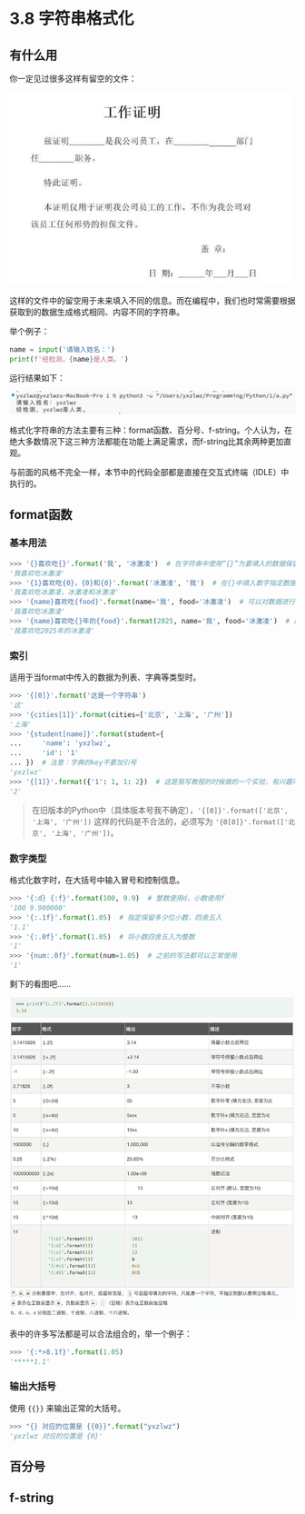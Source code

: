 # 3.8 字符串格式化

## 有什么用

你一定见过很多这样有留空的文件：

![alt text](images/image-9.png)

这样的文件中的留空用于未来填入不同的信息。而在编程中，我们也时常需要根据获取到的数据生成格式相同、内容不同的字符串。

举个例子：

```python
name = input('请输入姓名：')
print(f'经检测，{name}是人类。')
```

运行结果如下：

![image-20250909150656581](./images/image-20250909150656581-7401625.png)

格式化字符串的方法主要有三种：format函数、百分号、f-string。个人认为，在绝大多数情况下这三种方法都能在功能上满足需求，而f-string比其余两种更加直观。

与前面的风格不完全一样，本节中的代码全部都是直接在交互式终端（IDLE）中执行的。

## format函数

### 基本用法

```python
>>> '{}喜欢吃{}'.format('我', '冰激凌')  # 在字符串中使用“{}”为要填入的数据保留位置
'我喜欢吃冰激凌'
>>> '{1}喜欢吃{0}，{0}和{0}'.format('冰激凌', '我')  # 在{}中填入数字指定数据填入的顺序，亦可重复某个数据
'我喜欢吃冰激凌，冰激凌和冰激凌'
>>> '{name}喜欢吃{food}'.format(name='我', food='冰激凌')  # 可以对数据进行命名
'我喜欢吃冰激凌'
>>> '{name}喜欢吃{}年的{food}'.format(2025, name='我', food='冰激凌')  # 两种模式可以混合，但混合时format函数的括号中需要先填写未命名的数据（字符串中{}的位置不影响）
'我喜欢吃2025年的冰激凌'
```

### 索引

适用于当format中传入的数据为列表、字典等类型时。

```python
>>> '{[0]}'.format('这是一个字符串')
'这'
>>> '{cities[1]}'.format(cities=['北京', '上海', '广州'])
'上海'
>>> '{student[name]}'.format(student={
...     'name': 'yxzlwz',
...     'id': '1'
... })  # 注意：字典的key不要加引号
'yxzlwz'
>>> '{[1]}'.format({'1': 1, 1: 2})  # 这是我写教程的时候做的一个实验，有兴趣可以看一下
'2'
```

> 在旧版本的Python中（具体版本号我不确定），`'{[0]}'.format(['北京', '上海', '广州'])` 这样的代码是不合法的，必须写为 `'{0[0]}'.format(['北京', '上海', '广州'])`。

### 数字类型

格式化数字时，在大括号中输入冒号和控制信息。

```python
>>> '{:d} {:f}'.format(100, 9.9)  # 整数使用d，小数使用f
'100 9.900000'
>>> '{:.1f}'.format(1.05)  # 指定保留多少位小数，四舍五入
'1.1'
>>> '{:.0f}'.format(1.05)  # 将小数四舍五入为整数
'1'
>>> '{num:.0f}'.format(num=1.05)  # 之前的写法都可以正常使用
'1'
```

剩下的看图吧……

![<Screenshot 2025-09-09 at 3.53.57 PM>](<./images/Screenshot 2025-09-09 at 3.53.57 PM.png>)

表中的许多写法都是可以合法组合的，举一个例子：

```python
>>> '{:*>8.1f}'.format(1.05)
'*****1.1'
```

### 输出大括号

使用 `{{}}` 来输出正常的大括号。

```python
>>> "{} 对应的位置是 {{0}}".format("yxzlwz")
'yxzlwz 对应的位置是 {0}'
```

## 百分号



## f-string


